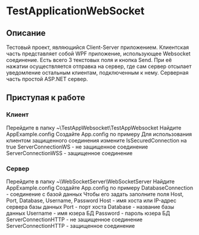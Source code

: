 # TestApplicationWebSocket

## Описание

Тестовый проект, являющийся Client-Server приложением. 
Клиентская часть представляет собой WPF приложение, 
использующее Websocket соединение.
Есть всего 3 текстовых поля и кнопка Send.
При её нажатии осуществляется отправка на сервер,
где сам сервер отсылает уведомление остальным клиентам, 
подключенным к нему.
Серверная часть простой ASP.NET сервер.

## Приступая к работе

### Клиент 

Перейдите в папку ~\\TestAppWebsocket\\TestAppWebsocket
Найдите AppExample.config
Создайте App.config по примеру
Для использования клиентом защищенного соединения измените IsSecuredConnection на true
ServerConnectionWS - не защищенное соединение
ServerConnectionWSS - защищенное соединение

### Сервер
 
Перейдите в папку ~\\WebSocketServer\\WebSocketServer
Найдите AppExample.config
Создайте App.config по примеру
DatabaseConnection - соединение с базой данных
Чтобы его задать заполните поля Host, Port, Database, Username, Password
Host - имя хоста или IP-адрес сервера базы данных
Port - порт хоста
Database - название базы данных
Username - имя юзера БД
Password - пароль юзера БД
ServerConnectionHTTP - не защищенное соединение
ServerConnectionHTTP - защищенное соединение
